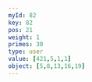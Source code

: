 ```yaml
---
myId: 82
key: 82
pos: 21
weight: 1
primes: 30
type: user
value: [421,5,1,1]
object: [5,8,13,16,19]
---
```

